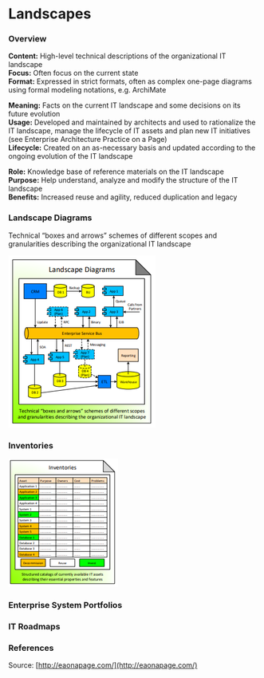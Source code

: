 # Landscapes

### Overview

 **Content:** High-level technical descriptions of the organizational IT landscape  
**Focus:** Often focus on the current state  
**Format:** Expressed in strict formats, often as complex one-page diagrams using formal modeling notations, e.g. ArchiMate

 **Meaning:** Facts on the current IT landscape and some decisions on its future evolution  
**Usage:** Developed and maintained by architects and used to rationalize the IT landscape, manage the lifecycle of IT assets and plan new IT initiatives \(see Enterprise Architecture Practice on a Page\)  
**Lifecycle:** Created on an as-necessary basis and updated according to the ongoing evolution of the IT landscape

 **Role:** Knowledge base of reference materials on the IT landscape  
**Purpose:** Help understand, analyze and modify the structure of the IT landscape  
**Benefits:** Increased reuse and agility, reduced duplication and legacy

### Landscape Diagrams

Technical “boxes and arrows” schemes of different scopes and granularities describing the organizational IT landscape

![Source: eaonapage.com](../.gitbook/assets/csvlod_landscapes_landscape_diagrams.png)

### Inventories

![](../.gitbook/assets/csvlod_landscapes_inventories.png)



### Enterprise System Portfolios



### IT Roadmaps





### References

Source: [http://eaonapage.com/](http://eaonapage.com/)

